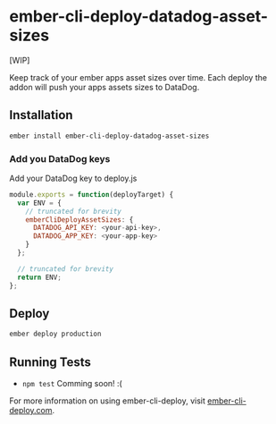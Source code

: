 # ember-cli-deploy-datadog-asset-sizes

[WIP]

Keep track of your ember apps asset sizes over time. Each deploy the addon will push your apps assets sizes to DataDog.

## Installation

```sh
ember install ember-cli-deploy-datadog-asset-sizes
```

### Add you DataDog keys
Add your DataDog key to deploy.js

```js
module.exports = function(deployTarget) {
  var ENV = {
    // truncated for brevity
    emberCliDeployAssetSizes: {
      DATADOG_API_KEY: <your-api-key>,
      DATADOG_APP_KEY: <your-app-key>
    }
  };

  // truncated for brevity
  return ENV;
};
```
## Deploy

```sh
ember deploy production
```

## Running Tests

* `npm test` Comming soon! :(


For more information on using ember-cli-deploy, visit [ember-cli-deploy.com](http://ember-cli-deploy.com/).
